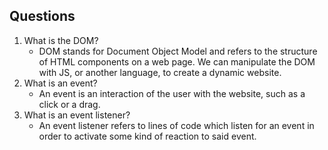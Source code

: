 ## Questions
1. What is the DOM?
    - DOM stands for Document Object Model and refers to the structure of HTML components on a web page. We can manipulate the DOM with JS, or another language, to create a dynamic website.
2. What is an event?
    - An event is an interaction of the user with the website, such as a click or a drag.
2. What is an event listener?
    - An event listener refers to lines of code which listen for an event in order to activate some kind of reaction to said event.